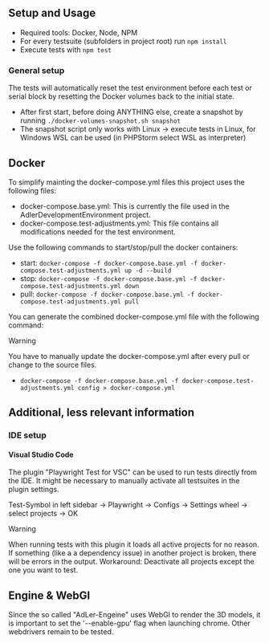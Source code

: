 ## Setup and Usage

- Required tools: Docker, Node, NPM
- For every testsuite (subfolders in project root) run `npm install`
- Execute tests with `npm test`

### General setup
The tests will automatically reset the test environment before each test or serial block by resetting the Docker volumes back to the initial state. 

- After first start, before doing ANYTHING else, create a snapshot by running `./docker-volumes-snapshot.sh snapshot`
- The snapshot script only works with Linux -> execute tests in Linux, for Windows WSL can be used (in PHPStorm select WSL as interpreter)

## Docker
To simplify mainting the docker-compose.yml files this project uses the following files:
- docker-compose.base.yml: This is currently the file used in the AdlerDevelopmentEnvironment project.
- docker-compose.test-adjustments.yml: This file contains all modifications needed for the test environment.

Use the following commands to start/stop/pull the docker containers:

- start: `docker-compose -f docker-compose.base.yml -f docker-compose.test-adjustments.yml up -d --build`
- stop: `docker-compose -f docker-compose.base.yml -f docker-compose.test-adjustments.yml down`
- pull: `docker-compose -f docker-compose.base.yml -f docker-compose.test-adjustments.yml pull`

You can generate the combined docker-compose.yml file with the following command:
> [!WARNING]
> You have to manually update the docker-compose.yml after every pull or change to the source files.

- `docker-compose -f docker-compose.base.yml -f docker-compose.test-adjustments.yml config > docker-compose.yml`


## Additional, less relevant information

### IDE setup

#### Visual Studio Code

The plugin "Playwright Test for VSC" can be used to run tests directly from the IDE. It might be necessary to manually activate all testsuites in the plugin settings.

Test-Symbol in left sidebar -> Playwright -> Configs -> Settings wheel -> select projects -> OK

> [!WARNING]
> When running tests with this plugin it loads all active projects for no reason. If something (like a a dependency issue) in another project is broken, there will be errors in the output. Workaround: Deactivate all projects except the one you want to test.


## Engine & WebGl

Since the so called "AdLer-Engeine" uses WebGl to render the 3D models, it is important to set the '--enable-gpu' flag when launching chrome. Other webdrivers remain to be tested.